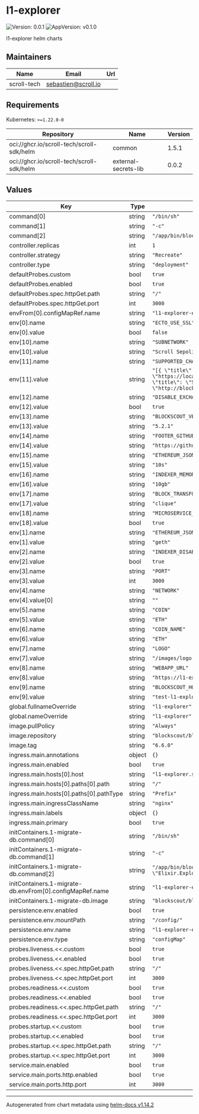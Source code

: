 # l1-explorer

![Version: 0.0.1](https://img.shields.io/badge/Version-0.0.1-informational?style=flat-square) ![AppVersion: v0.1.0](https://img.shields.io/badge/AppVersion-v0.1.0-informational?style=flat-square)

l1-explorer helm charts

## Maintainers

| Name | Email | Url |
| ---- | ------ | --- |
| scroll-tech | <sebastien@scroll.io> |  |

## Requirements

Kubernetes: `>=1.22.0-0`

| Repository | Name | Version |
|------------|------|---------|
| oci://ghcr.io/scroll-tech/scroll-sdk/helm | common | 1.5.1 |
| oci://ghcr.io/scroll-tech/scroll-sdk/helm | external-secrets-lib | 0.0.2 |

## Values

| Key | Type | Default | Description |
|-----|------|---------|-------------|
| command[0] | string | `"/bin/sh"` |  |
| command[1] | string | `"-c"` |  |
| command[2] | string | `"/app/bin/blockscout start"` |  |
| controller.replicas | int | `1` |  |
| controller.strategy | string | `"Recreate"` |  |
| controller.type | string | `"deployment"` |  |
| defaultProbes.custom | bool | `true` |  |
| defaultProbes.enabled | bool | `true` |  |
| defaultProbes.spec.httpGet.path | string | `"/"` |  |
| defaultProbes.spec.httpGet.port | int | `3000` |  |
| envFrom[0].configMapRef.name | string | `"l1-explorer-env"` |  |
| env[0].name | string | `"ECTO_USE_SSL"` |  |
| env[0].value | bool | `false` |  |
| env[10].name | string | `"SUBNETWORK"` |  |
| env[10].value | string | `"Scroll Sepolia Testnet"` |  |
| env[11].name | string | `"SUPPORTED_CHAINS"` |  |
| env[11].value | string | `"[{ \"title\": \"Scroll SDK (L1)\", \"url\": \"https://localhost:3000\", \"test_net?\": true }, { \"title\": \"Scroll SDK (L2) Testnet\", \"url\": \"http://blockscout:3000\", \"test_net?\": true }]"` |  |
| env[12].name | string | `"DISABLE_EXCHANGE_RATES"` |  |
| env[12].value | bool | `true` |  |
| env[13].name | string | `"BLOCKSCOUT_VERSION"` |  |
| env[13].value | string | `"5.2.1"` |  |
| env[14].name | string | `"FOOTER_GITHUB_LINK"` |  |
| env[14].value | string | `"https://github.com/blockscout/blockscout"` |  |
| env[15].name | string | `"ETHEREUM_JSONRPC_DEBUG_TRACE_TRANSACTION_TIMEOUT"` |  |
| env[15].value | string | `"10s"` |  |
| env[16].name | string | `"INDEXER_MEMORY_LIMIT"` |  |
| env[16].value | string | `"10gb"` |  |
| env[17].name | string | `"BLOCK_TRANSFORMER"` |  |
| env[17].value | string | `"clique"` |  |
| env[18].name | string | `"MICROSERVICE_SC_VERIFIER_ENABLED"` |  |
| env[18].value | bool | `true` |  |
| env[1].name | string | `"ETHEREUM_JSONRPC_VARIANT"` |  |
| env[1].value | string | `"geth"` |  |
| env[2].name | string | `"INDEXER_DISABLE_PENDING_TRANSACTIONS_FETCHER"` |  |
| env[2].value | bool | `true` |  |
| env[3].name | string | `"PORT"` |  |
| env[3].value | int | `3000` |  |
| env[4].name | string | `"NETWORK"` |  |
| env[4].value[0] | string | `""` |  |
| env[5].name | string | `"COIN"` |  |
| env[5].value | string | `"ETH"` |  |
| env[6].name | string | `"COIN_NAME"` |  |
| env[6].value | string | `"ETH"` |  |
| env[7].name | string | `"LOGO"` |  |
| env[7].value | string | `"/images/logo.svg"` |  |
| env[8].name | string | `"WEBAPP_URL"` |  |
| env[8].value | string | `"https://l1-explorer.scroll.tech"` |  |
| env[9].name | string | `"BLOCKSCOUT_HOST"` |  |
| env[9].value | string | `"test-l1-explorer.scroll.io"` |  |
| global.fullnameOverride | string | `"l1-explorer"` |  |
| global.nameOverride | string | `"l1-explorer"` |  |
| image.pullPolicy | string | `"Always"` |  |
| image.repository | string | `"blockscout/blockscout"` |  |
| image.tag | string | `"6.6.0"` |  |
| ingress.main.annotations | object | `{}` |  |
| ingress.main.enabled | bool | `true` |  |
| ingress.main.hosts[0].host | string | `"l1-explorer.scrollsdk"` |  |
| ingress.main.hosts[0].paths[0].path | string | `"/"` |  |
| ingress.main.hosts[0].paths[0].pathType | string | `"Prefix"` |  |
| ingress.main.ingressClassName | string | `"nginx"` |  |
| ingress.main.labels | object | `{}` |  |
| ingress.main.primary | bool | `true` |  |
| initContainers.1-migrate-db.command[0] | string | `"/bin/sh"` |  |
| initContainers.1-migrate-db.command[1] | string | `"-c"` |  |
| initContainers.1-migrate-db.command[2] | string | `"/app/bin/blockscout eval \"Elixir.Explorer.ReleaseTasks.create_and_migrate()\""` |  |
| initContainers.1-migrate-db.envFrom[0].configMapRef.name | string | `"l1-explorer-env"` |  |
| initContainers.1-migrate-db.image | string | `"blockscout/blockscout:6.6.0"` |  |
| persistence.env.enabled | bool | `true` |  |
| persistence.env.mountPath | string | `"/config/"` |  |
| persistence.env.name | string | `"l1-explorer-env"` |  |
| persistence.env.type | string | `"configMap"` |  |
| probes.liveness.<<.custom | bool | `true` |  |
| probes.liveness.<<.enabled | bool | `true` |  |
| probes.liveness.<<.spec.httpGet.path | string | `"/"` |  |
| probes.liveness.<<.spec.httpGet.port | int | `3000` |  |
| probes.readiness.<<.custom | bool | `true` |  |
| probes.readiness.<<.enabled | bool | `true` |  |
| probes.readiness.<<.spec.httpGet.path | string | `"/"` |  |
| probes.readiness.<<.spec.httpGet.port | int | `3000` |  |
| probes.startup.<<.custom | bool | `true` |  |
| probes.startup.<<.enabled | bool | `true` |  |
| probes.startup.<<.spec.httpGet.path | string | `"/"` |  |
| probes.startup.<<.spec.httpGet.port | int | `3000` |  |
| service.main.enabled | bool | `true` |  |
| service.main.ports.http.enabled | bool | `true` |  |
| service.main.ports.http.port | int | `3000` |  |

----------------------------------------------
Autogenerated from chart metadata using [helm-docs v1.14.2](https://github.com/norwoodj/helm-docs/releases/v1.14.2)
